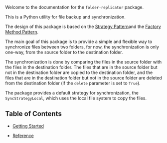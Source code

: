 Welcome to the documentation for the `folder-replicator` package.

This is a Python utility for file backup and synchronization.

The design of this package is based on the [Strategy Pattern](https://en.wikipedia.org/wiki/Strategy_pattern)and
the [Factory Method Pattern](https://en.wikipedia.org/wiki/Factory_method_pattern).

The main goal of this package is to provide a simple and flexible way to synchronize files between two folders,
for now, the synchronization is only one-way, from the source folder to the destination folder.

The synchronization is done by comparing the files in the source folder with the files in the destination folder.
The files that are in the source folder but not in the destination folder are copied to the destination folder,
and the files that are in the destination folder but not in the source folder are deleted from the destination
folder (if the `delete` parameter is set to `True`).

The package provides a default strategy for synchronization, the `SyncStrategyLocal`, which uses the local file
system to copy the files.

## Table of Contents

- [Getting Started](getting-started.md)

- [Reference](reference.md)

